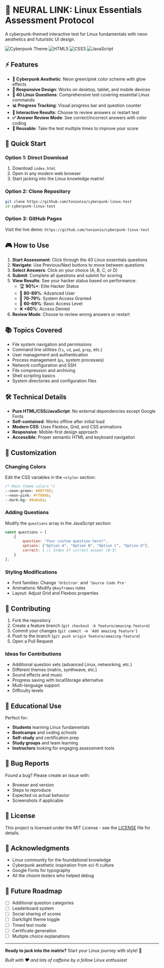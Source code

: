 # 🤖 NEURAL LINK: Linux Essentials Assessment Protocol

A cyberpunk-themed interactive test for Linux fundamentals with neon aesthetics and futuristic UI design.

![Cyberpunk Theme](https://img.shields.io/badge/Theme-Cyberpunk-00ff88?style=for-the-badge&logo=linux)
![HTML5](https://img.shields.io/badge/HTML5-E34F26?style=for-the-badge&logo=html5&logoColor=white)
![CSS3](https://img.shields.io/badge/CSS3-1572B6?style=for-the-badge&logo=css3&logoColor=white)
![JavaScript](https://img.shields.io/badge/JavaScript-F7DF1E?style=for-the-badge&logo=javascript&logoColor=black)

## ⚡ Features

- **🌆 Cyberpunk Aesthetic**: Neon green/pink color scheme with glow effects
- **📱 Responsive Design**: Works on desktop, tablet, and mobile devices
- **🧠 40 Linux Questions**: Comprehensive test covering essential Linux commands
- **📊 Progress Tracking**: Visual progress bar and question counter
- **🎯 Interactive Results**: Choose to review answers or restart test
- **✅ Answer Review Mode**: See correct/incorrect answers with color coding
- **🔄 Reusable**: Take the test multiple times to improve your score

## 🚀 Quick Start

### Option 1: Direct Download
1. Download `index.html`
2. Open in any modern web browser
3. Start jacking into the Linux knowledge matrix!

### Option 2: Clone Repository
```bash
git clone https://github.com/tonionio/cyberpunk-linux-test
cd cyberpunk-linux-test
```

### Option 3: GitHub Pages
Visit the live demo: `https://github.com/tonionio/cyberpunk-linux-test`

## 🎮 How to Use

1. **Start Assessment**: Click through the 40 Linux essentials questions
2. **Navigate**: Use Previous/Next buttons to move between questions
3. **Select Answers**: Click on your choice (A, B, C, or D)
4. **Submit**: Complete all questions and submit for scoring
5. **View Results**: See your hacker status based on performance:
   - 🏆 **90%+**: Elite Hacker Status
   - 🥈 **80-89%**: Advanced User
   - 🥉 **70-79%**: System Access Granted
   - 📝 **60-69%**: Basic Access Level
   - ❌ **<60%**: Access Denied
6. **Review Mode**: Choose to review wrong answers or restart

## 📚 Topics Covered

- File system navigation and permissions
- Command line utilities (`ls`, `cd`, `pwd`, `grep`, etc.)
- User management and authentication
- Process management (`ps`, system processes)
- Network configuration and SSH
- File compression and archiving
- Shell scripting basics
- System directories and configuration files

## 🛠️ Technical Details

- **Pure HTML/CSS/JavaScript**: No external dependencies except Google Fonts
- **Self-contained**: Works offline after initial load
- **Modern CSS**: Uses Flexbox, Grid, and CSS animations
- **Responsive**: Mobile-first design approach
- **Accessible**: Proper semantic HTML and keyboard navigation

## 🎨 Customization

### Changing Colors
Edit the CSS variables in the `<style>` section:
```css
/* Main theme colors */
--neon-green: #00ff88;
--neon-pink: #ff0088;
--dark-bg: #0a0a0a;
```

### Adding Questions
Modify the `questions` array in the JavaScript section:
```javascript
const questions = [
    {
        question: "Your custom question here?",
        options: ["Option A", "Option B", "Option C", "Option D"],
        correct: 1 // Index of correct answer (0-3)
    }
];
```

### Styling Modifications
- Font families: Change `'Orbitron'` and `'Source Code Pro'`
- Animations: Modify `@keyframes` rules
- Layout: Adjust Grid and Flexbox properties

## 🤝 Contributing

1. Fork the repository
2. Create a feature branch (`git checkout -b feature/amazing-feature`)
3. Commit your changes (`git commit -m 'Add amazing feature'`)
4. Push to the branch (`git push origin feature/amazing-feature`)
5. Open a Pull Request

### Ideas for Contributions
- Additional question sets (advanced Linux, networking, etc.)
- Different themes (matrix, synthwave, etc.)
- Sound effects and music
- Progress saving with localStorage alternative
- Multi-language support
- Difficulty levels

## 📖 Educational Use

Perfect for:
- **Students** learning Linux fundamentals
- **Bootcamps** and coding schools
- **Self-study** and certification prep
- **Study groups** and team learning
- **Instructors** looking for engaging assessment tools

## 🐛 Bug Reports

Found a bug? Please create an issue with:
- Browser and version
- Steps to reproduce
- Expected vs actual behavior
- Screenshots if applicable

## 📄 License

This project is licensed under the MIT License - see the [LICENSE](LICENSE) file for details.

## 🙏 Acknowledgments

- Linux community for the foundational knowledge
- Cyberpunk aesthetic inspiration from sci-fi culture
- Google Fonts for typography
- All the choom testers who helped debug

## 🔮 Future Roadmap

- [ ] Additional question categories
- [ ] Leaderboard system
- [ ] Social sharing of scores
- [ ] Dark/light theme toggle
- [ ] Timed test mode
- [ ] Certificate generation
- [ ] Multiple choice explanations

---

**Ready to jack into the matrix?** Start your Linux journey with style! 🌃

*Built with ❤️ and lots of caffeine by a fellow Linux enthusiast*

